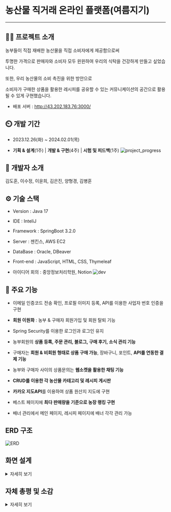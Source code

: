 # 농산물 직거래 온라인 플랫폼(여름지기)

---

## 👨‍🏫 프로젝트 소개

농부들이 직접 재배한 농산물을 직접 소비자에게 제공함으로써

투명한 가격으로 판매자와 소비자 모두 윈윈하여 우리의 식탁을 건강하게 만들고 싶었습니다.

또한, 우리 농산물의 소비 촉진을 위한 방안으로 

소비자가 구매한 상품을 활용한 레시피를 공유할 수 있는 커뮤니케이션의 공간으로 활용될 수 있게 구현했습니다.

* 배포 서버 : http://43.202.183.76:3000/


## ⏲️ 개발 기간

+ 2023.12.26(화) ~ 2024.02.01(목)

+ **기획 & 설계**(1주) | **개발 & 구현**(4주) | **시험 및 피드백**(1주)
![project_progress](https://github.com/rlaehrla/choongang502_5/assets/143992194/2bafd69a-e94b-4e85-96bc-ea660bbd3a6b)
  

## 🌈 개발자 소개

김도훈, 이수정, 이윤희, 김은진, 양형경, 김병훈


## ⚙️ 기술 스택

+ Version : Java 17
  
+ IDE : InteliJ
  
+ Framework : SpringBoot 3.2.0

+ Server : 젠킨스, AWS EC2

+ DataBase : Oracle, DBeaver
  
+ Front-end : JavaScript, HTML, CSS, Thymeleaf

+ 아이디어 회의 : 중앙정보처리학원, Notion
![dev](https://github.com/rlaehrla/choongang502_5/assets/143992194/e6b4dbc5-eb61-4c82-a4cb-4d6d5dd9d084)

## 📌 주요 기능

+ 이메일 인증코드 전송 확인, 프로필 이미지 등록, API를 이용한 사업자 번호 인증을 구현
  
+ **회원 이원화** : 농부 & 구매자 회원가입 및 회원 탈퇴 기능

+ Spring Security를 이용한 로그인과 로그인 유지

+ 농부회원의 **상품 등록, 주문 관리, 블로그, 구매 후기, 소식 관리 기능**

+ 구매자는 **회원 & 비회원 형태로 상품 구매 가능**, 장바구니, 포인트, **API를 연동한 결제 기능**

+ 농부와 구매자 사이의 상품문의는 **웹소켓을 활용한 채팅 기능**

+ **CRUD를 이용한 각 농산물 카테고리 및 레시피 게시판**

+ **카카오 지도API**를 이용하여 상품 원산지 지도에 구현

+ 베스트 페이지에 **최다 판매량을 기준으로 농장 랭킹 구현**

+ 배너 관리에서 메인 페이지, 레시피 페이지에 배너 각각 관리 가능

## ERD 구조
![ERD](https://github.com/rlaehrla/choongang502_5/assets/143992194/5deeb9e5-4a35-477e-afc8-b8ae9f1e736f)

## 화면 설계
<details>
  <summary>자세히 보기</summary>
  

  |메인 홈 화면|회원가입|
  |:-:|:-:|
  |![main_home](https://github.com/rlaehrla/choongang502_5/assets/143992194/9c1f8749-24ef-4804-9117-9743cb071427)|![회원가입_](https://github.com/rlaehrla/choongang502_5/assets/143992194/01c2613b-5abf-408a-b0ae-264f63bf0b1b)|

  |로그인|상품 상세 페이지|
  |:-:|:-:|
  |![로그인_](https://github.com/rlaehrla/choongang502_5/assets/143992194/df6e33f0-cdac-49af-b7fe-d818d57573af)|![상품_상세](https://github.com/rlaehrla/choongang502_5/assets/143992194/dd777ada-c275-424f-93b1-5aa567412700)|

  |장바구니|주문서|
  |:-:|:-:|
  |![장바구니](https://github.com/rlaehrla/choongang502_5/assets/143992194/9f58e7e2-8de9-4338-9dc7-a8c93c8e1ca4)|![주문서](https://github.com/rlaehrla/choongang502_5/assets/143992194/6871a752-cbca-4a46-a2f8-f24ece73992c)|

  |결제하기|주문 상세|
  |:-:|:-:|
  |![결제](https://github.com/rlaehrla/choongang502_5/assets/143992194/ea8b007d-7abf-4bbb-a468-e68ea1cf216f)|![주문상세](https://github.com/rlaehrla/choongang502_5/assets/143992194/69314eac-bfbe-4568-865d-06309652bc76)|

  |레시피 페이지|레시피 상세보기|
  |:-:|:-:|
  |![레시피_페이지](https://github.com/rlaehrla/choongang502_5/assets/143992194/04aba3c5-852a-4756-bfb4-b1c4fa736149)|![레시피_상세](https://github.com/rlaehrla/choongang502_5/assets/143992194/5039fdc1-831c-472b-8d28-2d811df6d599)|

  |판매자 전용 관리페이지|농부 블로그 페이지|
  |:-:|:-:|
  |![판매자_관리_페이지](https://github.com/rlaehrla/choongang502_5/assets/143992194/b6bb02d4-3ce3-4bc0-a24e-c0e37dbe8817)|![판매자_블로그](https://github.com/rlaehrla/choongang502_5/assets/143992194/d8c933bf-891d-4aed-a092-d1bbbb7f47c3)|
</details>

## 자체 총평 및 소감
<details>
  <summary>자세히 보기</summary>
  
  ![feedback](https://github.com/rlaehrla/choongang502_5/assets/143992194/0d65320a-ff5a-476d-a46b-683f3829f449)
</details>

